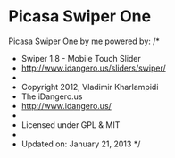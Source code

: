 Picasa Swiper One
=========

Picasa Swiper One by me
powered by:
/*
 * Swiper 1.8 - Mobile Touch Slider
 * http://www.idangero.us/sliders/swiper/
 *
 * Copyright 2012, Vladimir Kharlampidi
 * The iDangero.us
 * http://www.idangero.us/
 *
 * Licensed under GPL & MIT
 *
 * Updated on: January 21, 2013
*/